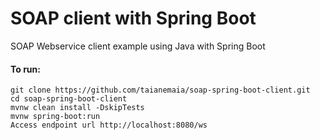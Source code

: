 # SOAP client with Spring Boot 

SOAP Webservice client example using Java with Spring Boot

#### To run:
```
git clone https://github.com/taianemaia/soap-spring-boot-client.git
cd soap-spring-boot-client
mvnw clean install -DskipTests
mvnw spring-boot:run
Access endpoint url http://localhost:8080/ws
```
